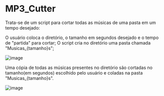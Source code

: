 # MP3_Cutter

Trata-se de um script para cortar todas as músicas de uma pasta em um tempo desejado:

O usuário coloca o diretório, o tamanho em segundos desejado e o tempo de "partida" para cortar;
O script cria no diretório uma pasta chamada "Musicas_{tamanho}s";

![image](https://user-images.githubusercontent.com/45895132/151720736-1ea04cee-037b-478b-8979-1aaed51cdaee.png)

Uma cópia de todas as músicas presentes no diretório são cortadas no tamanho(em segundos) escolhido pelo usuário e coladas na pasta "Musicas_{tamanho}s".

![image](https://user-images.githubusercontent.com/45895132/151720756-82695573-61b5-4599-9afb-0a1a5dd6d968.png)
